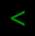 
<<html>
<head>
	<style>
	body{
		background: black;
		font-size: 3em;
		color: green;
	}

	</style>
</head>
<body>
<h3>ruby and shell scripts</h3>
<p>ruby shell scripts for server administrations</p>
<ul>
<li>ruby</li>
<li>shell</li>

</ul>
</body>
</html>